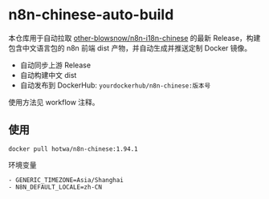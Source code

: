 # n8n-chinese-auto-build

本仓库用于自动拉取 [other-blowsnow/n8n-i18n-chinese](https://github.com/other-blowsnow/n8n-i18n-chinese) 的最新 Release，构建包含中文语言包的 n8n 前端 dist 产物，并自动生成并推送定制 Docker 镜像。

- 自动同步上游 Release
- 自动构建中文 dist
- 自动发布到 DockerHub: `yourdockerhub/n8n-chinese:版本号`

使用方法见 workflow 注释。

## 使用

```shell
docker pull hotwa/n8n-chinese:1.94.1
```

环境变量

```shell
- GENERIC_TIMEZONE=Asia/Shanghai  
- N8N_DEFAULT_LOCALE=zh-CN
```